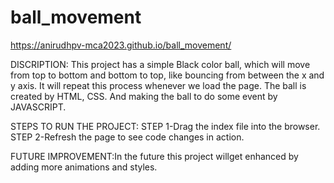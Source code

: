 # ball_movement

https://anirudhpv-mca2023.github.io/ball_movement/ 

DISCRIPTION: This project has a simple Black color ball, which will move from top to bottom and bottom to top, like bouncing from between the x and y axis. It will repeat this process whenever we load the page. The ball is created by HTML, CSS. And making the ball to do some event by JAVASCRIPT.

STEPS TO RUN THE PROJECT: STEP 1-Drag the index file into the browser. STEP 2-Refresh the page to see code changes in action.

FUTURE IMPROVEMENT:In the future this project willget enhanced by adding more animations and styles.
